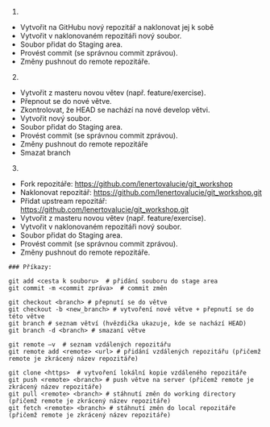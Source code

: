 1.  
- Vytvořit na GitHubu nový repozitář a naklonovat jej k sobě
- Vytvořit v naklonovaném repozitáři nový soubor.  
- Soubor přidat do Staging area.  
- Provést commit (se správnou commit zprávou).  
- Změny pushnout do remote repozitáře.  

2.  
- Vytvořit z masteru novou větev (např. feature/exercise).  
- Přepnout se do nové větve.  
- Zkontrolovat, že HEAD se nachází na nové develop větvi.  
- Vytvořit nový soubor.  
- Soubor přidat do Staging area.    
- Provést commit (se správnou commit zprávou).  
- Změny pushnout do remote repozitáře 
- Smazat branch 

3.
- Fork repozitáře: https://github.com/lenertovalucie/git_workshop
- Naklonovat repozitář: https://github.com/lenertovalucie/git_workshop.git
- Přidat upstream repozitář: https://github.com/lenertovalucie/git_workshop.git
- Vytvořit z masteru novou větev (např. feature/exercise).
- Vytvořit v naklonovaném repozitáři nový soubor.  
- Soubor přidat do Staging area.    
- Provést commit (se správnou commit zprávou).  
- Změny pushnout do remote repozitáře.  

```
### Příkazy:  

git add <cesta k souboru>  # přidání souboru do stage area  
git commit -m <commit zpráva>  # commit změn  

git checkout <branch> # přepnutí se do větve  
git checkout -b <new_branch> # vytvoření nové větve + přepnutí se do této větve  
git branch # seznam větví (hvězdička ukazuje, kde se nachází HEAD)  
git branch -d <branch> # smazaní větve  

git remote –v  # seznam vzdálených repozitářu  
git remote add <remote> <url> # přidání vzdálených repozitářu (přičemž remote je zkrácený název repozitáře)  

git clone <https>  # vytvoření lokální kopie vzdáleného repozitáře  
git push <remote> <branch> # push větve na server (přičemž remote je zkrácený název repozitáře)  
git pull <remote> <branch> # stáhnutí změn do working directory (přičemž remote je zkrácený název repozitáře)  
git fetch <remote> <branch> # stáhnutí změn do local repozitáře (přičemž remote je zkrácený název repozitáře)  
```
